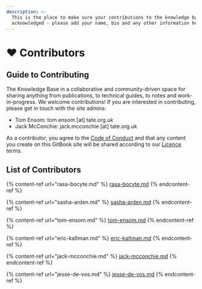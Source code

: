 ```yaml
---
description: >-
  This is the place to make sure your contributions to the knowledge base are
  acknowledged - please add your name, bio and any other information here!
---
```


# ❤ Contributors

## Guide to Contributing

The Knowledge Base in a collaborative and community-driven space for sharing anything from publications, to technical guides, to notes and work-in-progress. We welcome contributions! If you are interested in contributing, please get in touch with the site admins:&#x20;

* Tom Ensom: tom.ensom \[at] tate.org.uk
* Jack McConchie: jack.mcconchie \[at] tate.org.uk

As a contributor, you agree to the [Code of Conduct](../code-of-conduct.md) and that any content you create on this GitBook site will be shared according to our [Licence](../licence.md) terms.

## List of Contributors

{% content-ref url="rasa-bocyte.md" %}
[rasa-bocyte.md](rasa-bocyte.md)
{% endcontent-ref %}

{% content-ref url="sasha-arden.md" %}
[sasha-arden.md](sasha-arden.md)
{% endcontent-ref %}

{% content-ref url="tom-ensom.md" %}
[tom-ensom.md](tom-ensom.md)
{% endcontent-ref %}

{% content-ref url="eric-kaltman.md" %}
[eric-kaltman.md](eric-kaltman.md)
{% endcontent-ref %}

{% content-ref url="jack-mcconchie.md" %}
[jack-mcconchie.md](jack-mcconchie.md)
{% endcontent-ref %}

{% content-ref url="jesse-de-vos.md" %}
[jesse-de-vos.md](jesse-de-vos.md)
{% endcontent-ref %}

